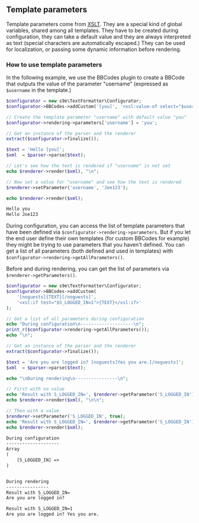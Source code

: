 <h2>Template parameters</h2>

Template parameters come from [XSLT](https://www.w3.org/TR/1999/REC-xslt-19991116#variables). They are a special kind of global variables, shared among all templates. They have to be created during configuration, they can take a default value and they are always interpreted as text (special characters are automatically escaped.) They can be used for localization, or passing some dynamic information before rendering.

### How to use template parameters

In the following example, we use the BBCodes plugin to create a BBCode that outputs the value of the parameter "username" (expressed as `$username` in the template.)

```php
$configurator = new s9e\TextFormatter\Configurator;
$configurator->BBCodes->addCustom('[you]', '<xsl:value-of select="$username"/>');

// Create the template parameter "username" with default value "you"
$configurator->rendering->parameters['username'] = 'you';

// Get an instance of the parser and the renderer
extract($configurator->finalize());

$text = 'Hello [you]';
$xml  = $parser->parse($text);

// Let's see how the text is rendered if "username" is not set
echo $renderer->render($xml), "\n";

// Now set a value for "username" and see how the text is rendered
$renderer->setParameter('username', 'Joe123');

echo $renderer->render($xml);
```
```html
Hello you
Hello Joe123
```

During configuration, you can access the list of template parameters that have been defined via `$configurator->rendering->parameters`. But if you let the end user define their own templates (for custom BBCodes for example) they might be trying to use parameters that you haven't defined. You can get a list of all parameters (both defined and used in templates) with `$configurator->rendering->getAllParameters()`.

Before and during rendering, you can get the list of parameters via `$renderer->getParameters()`.

```php
$configurator = new s9e\TextFormatter\Configurator;
$configurator->BBCodes->addCustom(
	'[noguests]{TEXT}[/noguests]',
	'<xsl:if test="$S_LOGGED_IN=1">{TEXT}</xsl:if>'
);

// Get a list of all parameters during configuration
echo "During configuration\n--------------------\n";
print_r($configurator->rendering->getAllParameters());
echo "\n";

// Get an instance of the parser and the renderer
extract($configurator->finalize());

$text = 'Are you are logged in? [noguests]Yes you are.[/noguests]';
$xml  = $parser->parse($text);

echo "\nDuring rendering\n----------------\n";

// First with no value
echo 'Result with S_LOGGED_IN=', $renderer->getParameter('S_LOGGED_IN'), "\n";
echo $renderer->render($xml), "\n\n";

// Then with a value
$renderer->setParameter('S_LOGGED_IN', true);
echo 'Result with S_LOGGED_IN=', $renderer->getParameter('S_LOGGED_IN'), "\n";
echo $renderer->render($xml);
```
```html
During configuration
--------------------
Array
(
    [S_LOGGED_IN] => 
)


During rendering
----------------
Result with S_LOGGED_IN=
Are you are logged in? 

Result with S_LOGGED_IN=1
Are you are logged in? Yes you are.
```
